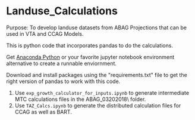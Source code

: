 # Landuse_Calculations

Purpose: To develop landuse datasets from ABAG Projections that can be used in VTA and CCAG Models.

This is python code that incorporates pandas to do the calculations.


Get [Anaconda Python](https://www.anaconda.com/download/) or your favorite jupyter notebook environment alternative to create a runnable enviornment.


Download and install packages using the "requirements.txt" file to get the right version of pandas to work with this code.


1.  Use ```exp_growth_calculator_for_inputs.ipynb``` to generate intermediate MTC calculations files in the ABAG_03202018\ folder.
1.  Use ```TAZ_Calcs.ipynb``` to generate the distributed calculation files for CCAG as well as BART.
